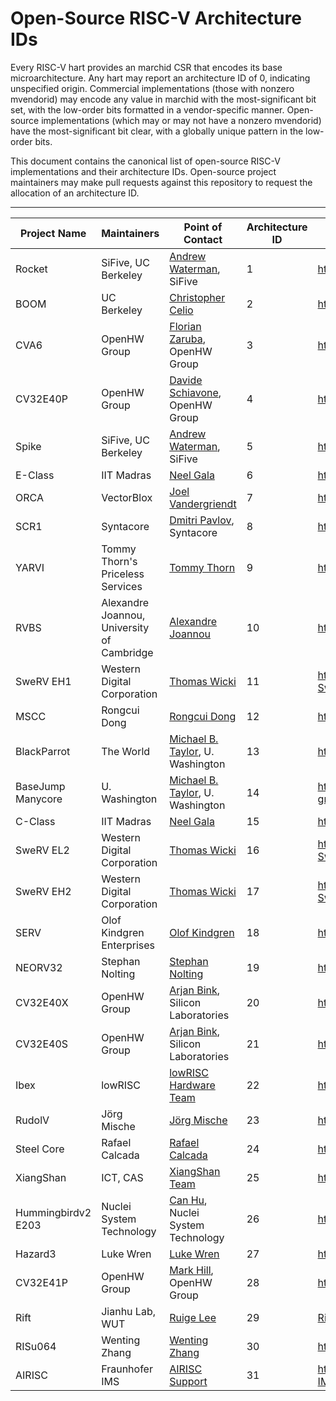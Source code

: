 Open-Source RISC-V Architecture IDs
========================================

Every RISC-V hart provides an marchid CSR that encodes its base
microarchitecture.  Any hart may report an architecture ID of 0, indicating
unspecified origin.  Commercial implementations (those with nonzero mvendorid)
may encode any value in marchid with the most-significant bit set, with the
low-order bits formatted in a vendor-specific manner.  Open-source
implementations (which may or may not have a nonzero mvendorid) have the
most-significant bit clear, with a globally unique pattern in the low-order
bits.

This document contains the canonical list of open-source RISC-V implementations
and their architecture IDs.  Open-source project maintainers may make pull
requests against this repository to request the allocation of an architecture
ID.

---------------------------------------------------------------------------------------------------------------------------------------------------------------------------------------
Project Name  | Maintainers                     | Point of Contact                                            | Architecture ID   | Project URL                                         
------------- | ------------------------------- | ----------------------------------------------------------- | ----------------- | --------------------------------------------------- 
Rocket        | SiFive, UC Berkeley             | [Andrew Waterman](mailto:andrew@sifive.com), SiFive         | 1                 | https://github.com/chipsalliance/rocket-chip
BOOM          | UC Berkeley                     | [Christopher Celio](mailto:celio@berkeley.edu)              | 2                 | https://github.com/riscv-boom/riscv-boom
CVA6          | OpenHW Group                    | [Florian Zaruba](mailto:florian@openhwgroup.org), OpenHW Group | 3                 | https://github.com/openhwgroup/cva6             
CV32E40P      | OpenHW Group                    | [Davide Schiavone](mailto:davide@openhwgroup.org), OpenHW Group | 4                 | https://github.com/openhwgroup/cv32e40p
Spike         | SiFive, UC Berkeley             | [Andrew Waterman](mailto:andrew@sifive.com), SiFive         | 5                 | https://github.com/riscv/riscv-isa-sim              
E-Class       | IIT Madras                      | [Neel Gala](mailto:neelgala@gmail.com)                      | 6                 | https://gitlab.com/shaktiproject/cores/e-class
ORCA          | VectorBlox                      | [Joel Vandergriendt](mailto:joel@vectorblox.com)            | 7                 | https://github.com/vectorblox/orca
SCR1          | Syntacore                       | [Dmitri Pavlov](mailto:dmitri.pavlov@syntacore.com), Syntacore| 8               | https://github.com/syntacore/scr1
YARVI         | Tommy Thorn's Priceless Services| [Tommy Thorn](mailto:tommy-github2@thorn.ws)                | 9                 | https://github.com/tommythorn/yarvi
RVBS          | Alexandre Joannou, University of Cambridge| [Alexandre Joannou](mailto:aj443@cl.cam.ac.uk)    | 10                | https://github.com/CTSRD-CHERI/RVBS
SweRV EH1     | Western Digital Corporation     | [Thomas Wicki](mailto:Thomas.Wicki@wdc.com)                 | 11                | https://github.com/chipsalliance/Cores-SweRV
MSCC          | Rongcui Dong                    | [Rongcui Dong](mailto:rongcuid@outlook.com)                | 12 | https://github.com/rongcuid/MSCC
BlackParrot   | The World                       | [Michael B. Taylor](mailto:prof.taylor@gmail.com), U. Washington | 13 |  https://github.com/black-parrot 
BaseJump Manycore   | U. Washington             | [Michael B. Taylor](mailto:prof.taylor@gmail.com), U. Washington | 14 |  https://github.com/bespoke-silicon-group/bsg_manycore 
C-Class       | IIT Madras                      | [Neel Gala](mailto:neelgala@gmail.com)                      | 15                 | https://gitlab.com/shaktiproject/cores/c-class
SweRV EL2     | Western Digital Corporation     | [Thomas Wicki](mailto:Thomas.Wicki@wdc.com)                 | 16                | https://github.com/chipsalliance/Cores-SweRV-EL2
SweRV EH2     | Western Digital Corporation     | [Thomas Wicki](mailto:Thomas.Wicki@wdc.com)                 | 17                | https://github.com/chipsalliance/Cores-SweRV-EH2
SERV          | Olof Kindgren Enterprises       | [Olof Kindgren](mailto:olof.kindgren@gmail.com)             | 18                | https://github.com/olofk/serv
NEORV32       | Stephan Nolting                 | [Stephan Nolting](mailto:stnolting@gmail.com)               | 19                | https://github.com/stnolting/neorv32
CV32E40X      | OpenHW Group                    | [Arjan Bink](mailto:arjan.bink@silabs.com), Silicon Laboratories | 20           | https://github.com/openhwgroup/cv32e40x
CV32E40S      | OpenHW Group                    | [Arjan Bink](mailto:arjan.bink@silabs.com), Silicon Laboratories | 21           | https://github.com/openhwgroup/cv32e40s
Ibex          | lowRISC                         | [lowRISC Hardware Team](mailto:hardware@lowrisc.org)        | 22                | https://github.com/lowRISC/ibex
RudolV        | Jörg Mische                     | [Jörg Mische](mailto:bobbl@gmx.de)                          | 23                | https://github.com/bobbl/rudolv
Steel Core    | Rafael Calcada                  | [Rafael Calcada](mailto:rafaelcalcada@gmail.com)            | 24                | https://github.com/rafaelcalcada/steel-core
XiangShan     | ICT, CAS                        | [XiangShan Team](mailto:xiangshan-all@ict.ac.cn)            | 25                | https://github.com/OpenXiangShan/XiangShan
Hummingbirdv2 E203  | Nuclei System Technology  | [Can Hu](mailto:canhu@nucleisys.com), Nuclei System Technology  | 26            | https://github.com/riscv-mcu/e203_hbirdv2
Hazard3       | Luke Wren                       | [Luke Wren](mailto:wren6991@gmail.com)                       | 27                | https://github.com/wren6991/hazard3
CV32E41P      | OpenHW Group                    | [Mark Hill](mailto:mark.hill@huawei.com), OpenHW Group        | 28            | https://github.com/openhwgroup/cv32e41p
Rift          | Jianhu Lab, WUT                 | [Ruige Lee](mailto:295054118@whut.edu.cn)                     | 29            | [RiftCore](https://github.com/whutddk/RiftCore), [Rift2Core](https://github.com/whutddk/Rift2Core)
RISu064       | Wenting Zhang                   | [Wenting Zhang](mailto:zephray@outlook.com)                 | 30                | https://github.com/zephray/RISu064
AIRISC        | Fraunhofer IMS                  | [AIRISC Support](mailto:airisc@ims.fraunhofer.de)           | 31               | https://github.com/Fraunhofer-IMS/airisc_core_complex
